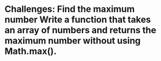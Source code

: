 # Challenges: Find the maximum number Write a function that takes an array of numbers and returns the maximum number without using Math.max().
